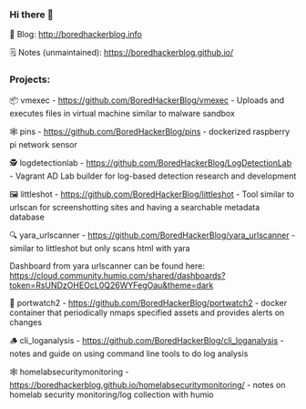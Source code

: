 ### Hi there 👋

📝 Blog: http://boredhackerblog.info 

🗒️ Notes (unmaintained): https://boredhackerblog.github.io/

### Projects:

📦 vmexec - https://github.com/BoredHackerBlog/vmexec - Uploads and executes files in virtual machine similar to malware sandbox

🕸️ pins - https://github.com/BoredHackerBlog/pins - dockerized raspberry pi network sensor

🕵️ logdetectionlab - https://github.com/BoredHackerBlog/LogDetectionLab - Vagrant AD Lab builder for log-based detection research and development

🖼️ littleshot - https://github.com/BoredHackerBlog/littleshot - Tool similar to urlscan for screenshotting sites and having a searchable metadata database

🔍 yara_urlscanner - https://github.com/BoredHackerBlog/yara_urlscanner - similar to littleshot but only scans html with yara

Dashboard from yara urlscanner can be found here: https://cloud.community.humio.com/shared/dashboards?token=RsUNDzOHEOcL0Q26WYFegOau&theme=dark

🔎 portwatch2 - https://github.com/BoredHackerBlog/portwatch2 - docker container that periodically nmaps specified assets and provides alerts on changes

🪵 cli_loganalysis - https://github.com/BoredHackerBlog/cli_loganalysis - notes and guide on using command line tools to do log analysis

🕸️ homelabsecuritymonitoring - https://boredhackerblog.github.io/homelabsecuritymonitoring/ - notes on homelab security monitoring/log collection with humio

